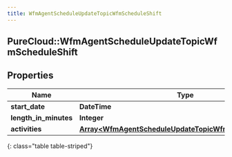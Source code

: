 ```yaml
---
title: WfmAgentScheduleUpdateTopicWfmScheduleShift
---
```

## PureCloud::WfmAgentScheduleUpdateTopicWfmScheduleShift

## Properties

|Name | Type | Description | Notes|
|------------ | ------------- | ------------- | -------------|
| **start_date** | **DateTime** |  | [optional] |
| **length_in_minutes** | **Integer** |  | [optional] |
| **activities** | [**Array&lt;WfmAgentScheduleUpdateTopicWfmScheduleActivity&gt;**](WfmAgentScheduleUpdateTopicWfmScheduleActivity.html) |  | [optional] |
{: class="table table-striped"}


